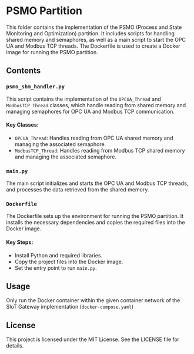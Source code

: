 # PSMO Partition

This folder contains the implementation of the PSMO (Process and State Monitoring and Optimization) partition. It includes scripts for handling shared memory and semaphores, as well as a main script to start the OPC UA and Modbus TCP threads. The Dockerfile is used to create a Docker image for running the PSMO partition.

## Contents

### `psmo_shm_handler.py`

This script contains the implementation of the `OPCUA_Thread` and `ModbusTCP_Thread` classes, which handle reading from shared memory and managing semaphores for OPC UA and Modbus TCP communication.

#### Key Classes:
- `OPCUA_Thread`: Handles reading from OPC UA shared memory and managing the associated semaphore.
- `ModbusTCP_Thread`: Handles reading from Modbus TCP shared memory and managing the associated semaphore.

### `main.py`

The main script initializes and starts the OPC UA and Modbus TCP threads, and processes the data retrieved from the shared memory.

### `Dockerfile`

The Dockerfile sets up the environment for running the PSMO partition. It installs the necessary dependencies and copies the required files into the Docker image.

#### Key Steps:
- Install Python and required libraries.
- Copy the project files into the Docker image.
- Set the entry point to run `main.py`.

## Usage

Only run the Docker container within the given container network of the SIoT Gateway implementation (`docker-compose.yaml`)

## License

This project is licensed under the MIT License. See the LICENSE file for details.
